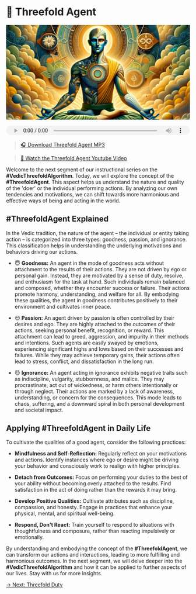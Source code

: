 # 🎅 Threefold Agent

![Threefold Agent](../img/ins-threefold-agent.png)

<audio src="https://indra.team/audio/indra/threefold-agent.mp3" controls style="width:100%;height:25px"></audio>

> [🎧 Download Threefold Agent MP3](https://indra.team/audio/indra/threefold-agent.mp3)

> [🍿 Watch the Threefold Agent Youtube Video](https://youtu.be/7BkJhxIrB4w)

Welcome to the next segment of our instructional series on the **#VedicThreefoldAlgorithm**. Today, we will explore the concept of the **#ThreefoldAgent**. This aspect helps us understand the nature and quality of the 'doer' or the individual performing actions. By analyzing our own tendencies and motivations, we can shift towards more harmonious and effective ways of being and acting in the world.

## #ThreefoldAgent Explained

In the Vedic tradition, the nature of the agent – the individual or entity taking action – is categorized into three types: goodness, passion, and ignorance. This classification helps in understanding the underlying motivations and behaviors driving our actions.

  - 😇 **Goodness:** An agent in the mode of goodness acts without attachment to the results of their actions. They are not driven by ego or personal gain. Instead, they are motivated by a sense of duty, resolve, and enthusiasm for the task at hand. Such individuals remain balanced and composed, whether they encounter success or failure. Their actions promote harmony, understanding, and welfare for all. By embodying these qualities, the agent in goodness contributes positively to their environment and cultivates inner peace.

  - 😍 **Passion:** An agent driven by passion is often controlled by their desires and ego. They are highly attached to the outcomes of their actions, seeking personal benefit, recognition, or reward. This attachment can lead to greed, aggression, and impurity in their methods and intentions. Such agents are easily swayed by emotions, experiencing significant highs and lows based on their successes and failures. While they may achieve temporary gains, their actions often lead to stress, conflict, and dissatisfaction in the long run.

  - 😈 **Ignorance:** An agent acting in ignorance exhibits negative traits such as indiscipline, vulgarity, stubbornness, and malice. They may procrastinate, act out of wickedness, or harm others intentionally or through neglect. Their actions are marked by a lack of awareness, understanding, or concern for the consequences. This mode leads to chaos, suffering, and a downward spiral in both personal development and societal impact.

## Applying #ThreefoldAgent in Daily Life

To cultivate the qualities of a good agent, consider the following practices:

  - **Mindfulness and Self-Reflection:** Regularly reflect on your motivations and actions. Identify instances where ego or desire might be driving your behavior and consciously work to realign with higher principles.

  - **Detach from Outcomes:** Focus on performing your duties to the best of your ability without becoming overly attached to the results. Find satisfaction in the act of doing rather than the rewards it may bring.

  - **Develop Positive Qualities:** Cultivate attributes such as discipline, compassion, and honesty. Engage in practices that enhance your physical, mental, and spiritual well-being.

  - **Respond, Don't React:** Train yourself to respond to situations with thoughtfulness and composure, rather than reacting impulsively or emotionally.

By understanding and embodying the concept of the **#ThreefoldAgent**, we can transform our actions and interactions, leading to more fulfilling and harmonious outcomes. In the next segment, we will delve deeper into the **#VedicThreefoldAlgorithm** and how it can be applied to further aspects of our lives. Stay with us for more insights.

[→ Next: Threefold Duty](threefold-duty.md)
